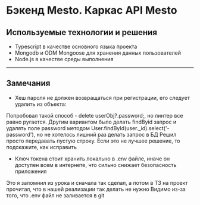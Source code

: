 # Бэкенд Mesto. Каркас API Mesto

## Используемые технологии и решения
- Typescript в качестве основного языка проекта
- Mongodb и ODM Mongoose для хранения данных пользователей
- Node.js в качестве среды выполнения

-------
## Замечания
- Хеш пароля не должен возвращаться при регистрации, его следует удалить из объекта:

Попробовал такой способ - delete userObj?.password;, но линтер все равно ругается. Другим вариантом было делать findByid запрос и удалять поле
password методом User.findById(user._id).select('-password'), но не хотелось лишний раз делать запрос в БД
Решил просто передавать пустую строку. Если это не лучшее решение, то подскажите, как исправить

- Ключ токена стоит хранить локально в .env файле, иначе он доступен всем в интернете, что сильно снижает безопасность приложения

Это я запомнил из урока и сначала так сделал, а потом в ТЗ на проект прочитал, что в нашей реализации так делать не нужно
Видимо из-за того, что .env файл не заливается в git
